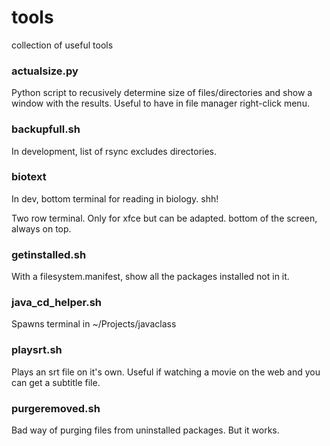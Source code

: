 # tools
collection of useful tools

### actualsize.py
Python script to recusively determine size of files/directories and show a window with the results. Useful to have in file manager right-click menu.

### backupfull.sh
In development, list of rsync excludes directories.

### biotext
In dev, bottom terminal for reading in biology. shh!

Two row terminal. Only for xfce but can be adapted. bottom of the screen, always on top.

### getinstalled.sh
With a filesystem.manifest, show all the packages installed not in it.

### java_cd_helper.sh
Spawns terminal in ~/Projects/javaclass

### playsrt.sh
Plays an srt file on it's own. Useful if watching a movie on the web and you can get a subtitle file.

### purgeremoved.sh
Bad way of purging files from uninstalled packages. But it works.
